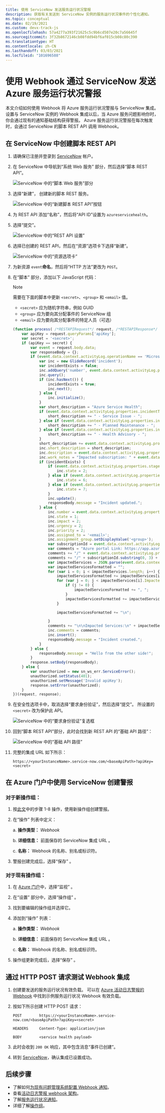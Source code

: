 ```yaml
---
title: 使用 ServiceNow 发送服务运行状况警报
description: 获取有关发送到 ServiceNow 实例的服务运行状况事件的个性化通知。
ms.topic: conceptual
ms.date: 02/19/2021
ms.custom: devx-track-js
ms.openlocfilehash: 57a4277a393f21625c5c9b6cd507e20c7a56645f
ms.sourcegitcommit: 3f32b8672146cb08fdd94bf6af015cb08c80c390
ms.translationtype: HT
ms.contentlocale: zh-CN
ms.lasthandoff: 03/03/2021
ms.locfileid: "101696588"
---
```

# <a name="send-azure-service-health-alerts-with-servicenow-using-webhooks"></a>使用 Webhook 通过 ServiceNow 发送 Azure 服务运行状况警报

本文介绍如何使用 Webhook 将 Azure 服务运行状况警报与 ServiceNow 集成。 设置与 ServiceNow 实例的 Webhook 集成以后，当 Azure 服务问题影响你时，你会通过现有的通知基础结构获得警报。 Azure 服务运行状况警报在每次触发时，会通过 ServiceNow 的脚本 REST API 调用 Webhook。

## <a name="creating-a-scripted-rest-api-in-servicenow"></a>在 ServiceNow 中创建脚本 REST API

1.  请确保已注册并登录到 [ServiceNow](https://www.servicenow.com/) 帐户。

1.  在 ServiceNow 中导航到“系统 Web 服务”  部分，然后选择“脚本 REST API”。 

    ![ServiceNow 中的“脚本 Web 服务”部分](./media/webhook-alerts/servicenow-sws-section.png)

1.  选择“新建”，  创建新的脚本 REST 服务。
 
    ![ServiceNow 中的“新建脚本 REST API”按钮](./media/webhook-alerts/servicenow-new-button.png)

1.  为 REST API 添加“名称”，然后将“API ID”设置为 `azureservicehealth`。  

1.  选择“提交”。 

    ![ServiceNow 中的“REST API 设置”](./media/webhook-alerts/servicenow-restapi-settings.png)

1.  选择已创建的 REST API，然后在“资源”选项卡下选择“新建”。  

    ![ServiceNow 中的“资源选项卡”](./media/webhook-alerts/servicenow-resources-tab.png)

1.  为新资源 `event`**命名**，然后将“HTTP 方法”更改为 `POST`。 

1.  在“脚本”  部分，添加以下 JavaScript 代码：

    >[!NOTE]
    >需要在下面的脚本中更新 `<secret>`、`<group>` 和 `<email>` 值。
    >* `<secret>` 应为随机字符串，例如 GUID
    >* `<group>` 应为要向其分配事件的 ServiceNow 组
    >* `<email>` 应为要向其分配事件的特定人员（可选）
    >

    ```javascript
    (function process( /*RESTAPIRequest*/ request, /*RESTAPIResponse*/ response) {
        var apiKey = request.queryParams['apiKey'];
        var secret = '<secret>';
        if (apiKey == secret) {
            var event = request.body.data;
            var responseBody = {};
            if (event.data.context.activityLog.operationName == 'Microsoft.ServiceHealth/incident/action') {
                var inc = new GlideRecord('incident');
                var incidentExists = false;
                inc.addQuery('number', event.data.context.activityLog.properties.trackingId);
                inc.query();
                if (inc.hasNext()) {
                    incidentExists = true;
                    inc.next();
                } else {
                    inc.initialize();
                }
                var short_description = "Azure Service Health";
                if (event.data.context.activityLog.properties.incidentType == "Incident") {
                    short_description += " - Service Issue - ";
                } else if (event.data.context.activityLog.properties.incidentType == "Maintenance") {
                    short_description += " - Planned Maintenance - ";
                } else if (event.data.context.activityLog.properties.incidentType == "Informational" || event.data.context.activityLog.properties.incidentType == "ActionRequired") {
                    short_description += " - Health Advisory - ";
                }
                short_description += event.data.context.activityLog.properties.title;
                inc.short_description = short_description;
                inc.description = event.data.context.activityLog.properties.communication;
                inc.work_notes = "Impacted subscription: " + event.data.context.activityLog.subscriptionId;
                if (incidentExists) {
                    if (event.data.context.activityLog.properties.stage == 'Active') {
                        inc.state = 2;
                    } else if (event.data.context.activityLog.properties.stage == 'Resolved') {
                        inc.state = 6;
                    } else if (event.data.context.activityLog.properties.stage == 'Closed') {
                        inc.state = 7;
                    }
                    inc.update();
                    responseBody.message = "Incident updated.";
                } else {
                    inc.number = event.data.context.activityLog.properties.trackingId;
                    inc.state = 1;
                    inc.impact = 2;
                    inc.urgency = 2;
                    inc.priority = 2;
                    inc.assigned_to = '<email>';
                    inc.assignment_group.setDisplayValue('<group>');
                    var subscriptionId = event.data.context.activityLog.subscriptionId;
                    var comments = "Azure portal Link: https://app.azure.com/h";
                    comments += "/" + event.data.context.activityLog.properties.trackingId;
                    comments += "/" + subscriptionId.substring(0, 3) + subscriptionId.slice(-3);
                    var impactedServices = JSON.parse(event.data.context.activityLog.properties.impactedServices);
                    var impactedServicesFormatted = "";
                    for (var i = 0; i < impactedServices.length; i++) {
                        impactedServicesFormatted += impactedServices[i].ServiceName + ": ";
                        for (var j = 0; j < impactedServices[i].ImpactedRegions.length; j++) {
                            if (j != 0) {
                                impactedServicesFormatted += ", ";
                            }
                            impactedServicesFormatted += impactedServices[i].ImpactedRegions[j].RegionName;
                        }

                        impactedServicesFormatted += "\n";

                    }
                    comments += "\n\nImpacted Services:\n" + impactedServicesFormatted;
                    inc.comments = comments;
                    inc.insert();
                    responseBody.message = "Incident created.";
                }
            } else {
                responseBody.message = "Hello from the other side!";
            }
            response.setBody(responseBody);
        } else {
            var unauthorized = new sn_ws_err.ServiceError();
            unauthorized.setStatus(401);
            unauthorized.setMessage('Invalid apiKey');
            response.setError(unauthorized);
        }
    })(request, response);
    ```

1.  在安全性选项卡中，取消选择“要求身份验证”，然后选择“提交”。   所设置的 `<secret>` 改为保护此 API。

    ![ServiceNow 中的“要求身份验证”复选框](./media/webhook-alerts/servicenow-resource-settings.png)

1.  回到“脚本 REST API”部分，此时会找到新 REST API 的“基础 API 路径”： 

     ![ServiceNow 中的“基础 API 路径”](./media/webhook-alerts/servicenow-base-api-path.png)

1.  完整的集成 URL 如下所示：

    ```http
    https://<yourInstanceName>.service-now.com/<baseApiPath>?apiKey=<secret>
    ```

## <a name="create-an-alert-using-servicenow-in-the-azure-portal"></a>在 Azure 门户中使用 ServiceNow 创建警报
### <a name="for-a-new-action-group"></a>对于新操作组：
1. 按[此文](./alerts-activity-log-service-notifications-portal.md)中的步骤 1-8 操作，使用新操作组创建警报。

1. 在“操作”  列表中定义：

    a. **操作类型：** *Webhook*

    b. **详细信息：** 前面保存的 ServiceNow 集成 URL  。

    c. **名称：** Webhook 的名称、别名或标识符。

1. 警报创建完成后，选择“保存”  。

### <a name="for-an-existing-action-group"></a>对于现有操作组：
1. 在 [Azure 门户](https://portal.azure.cn/)中，选择“监视”  。

1. 在“设置”  部分中，选择“操作组”  。

1. 找到要编辑的操作组并选择它。

1. 添加到“操作”  列表：

    a. **操作类型：** *Webhook*

    b. **详细信息：** 前面保存的 ServiceNow 集成 URL  。

    c. **名称：** Webhook 的名称、别名或标识符。

1. 操作组更新完成后，选择“保存”  。

## <a name="testing-your-webhook-integration-via-an-http-post-request"></a>通过 HTTP POST 请求测试 Webhook 集成
1. 创建要发送的服务运行状况有效负载。 可以在 [Azure 活动日志警报的 Webhook](../azure-monitor/platform/activity-log-alerts-webhook.md) 中找到示例服务运行状况 Webhook 有效负载。

1. 按如下所示创建 HTTP POST 请求：

    ```
    POST        https://<yourInstanceName>.service-now.com/<baseApiPath>?apiKey=<secret>

    HEADERS     Content-Type: application/json

    BODY        <service health payload>
    ```
1. 此时会收到 `200 OK` 响应，其中包含消息“事件已创建”。

1. 转到 [ServiceNow](https://www.servicenow.com/)，确认集成已设置成功。

## <a name="next-steps"></a>后续步骤
- 了解如何[为现有问题管理系统配置 Webhook 通知](service-health-alert-webhook-guide.md)。
- 查看[活动日志警报 webhook 架构](../azure-monitor/platform/activity-log-alerts-webhook.md)。 
- 了解[服务运行状况通知](./service-notifications.md)。
- 详细了解[操作组](../azure-monitor/platform/action-groups.md)。

